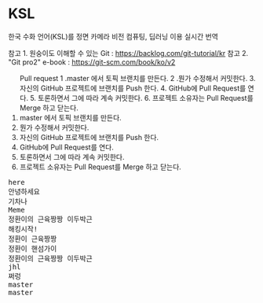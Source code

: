 ﻿# KSL
한국 수화 언어(KSL)를 정면 카메라 비전 컴퓨팅, 딥러닝 이용 실시간 번역

참고 1. 원숭이도 이해할 수 있는 Git : https://backlog.com/git-tutorial/kr
참고 2. "Git pro2" e-book : https://git-scm.com/book/ko/v2

<ol>
Pull request
1 .master 에서 토픽 브랜치를 만든다.
2 .뭔가 수정해서 커밋한다.
3. 자신의 GitHub 프로젝트에 브랜치를 Push 한다.
4. GitHub에 Pull Request를 연다.
5. 토론하면서 그에 따라 계속 커밋한다.
6. 프로젝트 소유자는 Pull Request를 Merge 하고 닫는다.
<li>master 에서 토픽 브랜치를 만든다.</li>
<li>뭔가 수정해서 커밋한다.</li>
<li>자신의 GitHub 프로젝트에 브랜치를 Push 한다.</li>
<li>GitHub에 Pull Request를 연다.</li>
<li>토론하면서 그에 따라 계속 커밋한다.</li>
<li>프로젝트 소유자는 Pull Request를 Merge 하고 닫는다.</li>
</ol>
<pre>
here
안녕하세요
기차나
Meme
정환이의 근육짱짱 이두박근
해킹시작!
정환이 근육짱짱
정환이 핸섬가이
정환이의 근육짱짱 이두박근
jhl
쩌렁
master
master
</pre>
